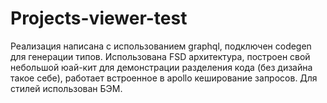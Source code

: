 # Projects-viewer-test
Реализация написана с использованием graphql, подключен codegen для генерации типов. Использована FSD архитектура, построен свой небольшой юай-кит для демонстрации разделения кода (без дизайна такое себе), работает встроенное в apollo кеширование запросов. Для стилей использован БЭМ.